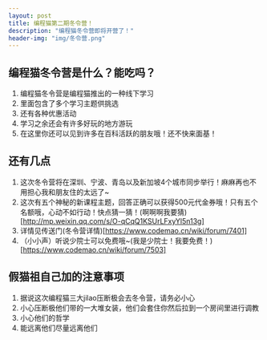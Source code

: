 ```yaml
---
layout: post
title: 编程猫第二期冬令营！
description: "编程猫冬令营即将开营了！"
header-img: "img/冬令营.png"
---
```


## 编程猫冬令营是什么？能吃吗？
1. 编程猫冬令营是编程猫推出的一种线下学习
2. 里面包含了多个学习主题供挑选
3. 还有各种优惠活动
4. 学习之余还会有许多好玩的地方游玩
5. 在这里你还可以见到许多在百科活跃的朋友哦！还不快来面基！

## 还有几点
1. 这次冬令营将在深圳、宁波、青岛以及新加坡4个城市同步举行！麻麻再也不用担心我和朋友住的太远了~
2. 这次有五个神秘的新课程主题，回答正确可以获得500元代金券哦！只有五个名额哦，心动不如行动！快点猜一猜！(啊啊啊我要猜)[http://mp.weixin.qq.com/s/O-qCqQ1KSUrLFxyYl5n13g]
3. 详情见传送门(冬令营详情)[https://www.codemao.cn/wiki/forum/7401]
4. （小小声）听说少院士可以免费哦~(我是少院士！我要免费！)[https://www.codemao.cn/wiki/forum/7503]

## 假猫祖自己加的注意事项
1. 据说这次编程猫三大jilao压断极会去冬令营，请务必小心
2. 小心压断极他们带的一大堆女装，他们会套住你然后拉到一个房间里进行调教
3. 小心他们的哲学
4. 能远离他们尽量远离他们

